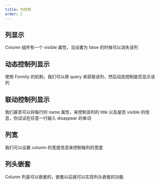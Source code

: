 ```yaml
---
title: 列控制
order: 2
---
```


## 列显示

<code src="./columnControl.tsx"></code>

Column 组件有一个 visible 属性，当设置为 false 的时候可以消失该列

## 动态控制列显示

<code src="./columnControl2.tsx"></code>

使用 Formily 的机制，我们可以用 query 来获取该列，然后动态控制是否显示该列

## 联动控制列显示

<code src="./columnReact.tsx"></code>

我们甚至可以将每行的 name 属性，来控制该列的 title 以及是否 visible 的信息，你试试在任意一行输入 disappear 的单词

## 列宽

<code src="./columnWidth.tsx"></code>

我们可以设置 column 的宽度信息来控制每列的宽度

## 列头嵌套

<code src="./columnCombine.tsx"></code>

Column 列是可以嵌套的，嵌套以后就可以实现列头嵌套的功能
